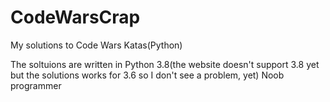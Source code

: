 # CodeWarsCrap
My solutions to Code Wars Katas(Python)

The soltuions are written in Python 3.8(the website doesn't support 3.8 yet but the solutions works for 3.6 so I don't see a problem, yet) Noob programmer
